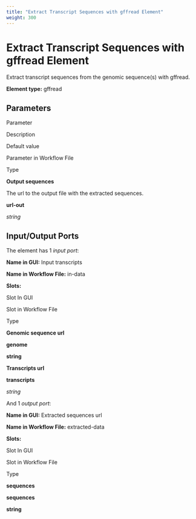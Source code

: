 ```yaml
---
title: "Extract Transcript Sequences with gffread Element"
weight: 300
---
```



# Extract Transcript Sequences with gffread Element

Extract transcript sequences from the genomic sequence(s) with gffread.

**Element type:** gffread

Parameters
----------

Parameter

Description

Default value

Parameter in Workflow File

Type

**Output sequences**

The url to the output file with the extracted sequences.



**url-out**

_string_

Input/Output Ports
------------------

The element has 1 _input port_:

**Name in GUI:** Input transcripts

**Name in  Workflow File:** in-data

**Slots:**

Slot In GUI

Slot in Workflow File

Type

**Genomic sequence url**

**genome**

__string__

**Transcripts url**

**transcripts**

_string_

And 1 _output port_:

**Name in GUI:** Extracted sequences url

**Name in Workflow File:** extracted-data

**Slots:**

Slot In GUI

Slot in Workflow File

Type

**sequences**

**sequences**

__string__
